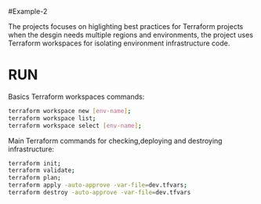 #Example-2

The projects focuses on higlighting best practices for Terraform projects when the desgin needs multiple regions and environments, 
the project uses Terraform workspaces for isolating environment infrastructure code.

# RUN

Basics Terraform workspaces commands:
```sh
terraform workspace new [env-name];
terraform workspace list;
terraform workspace select [env-name];
```
Main Terraform commands for checking,deploying and destroying infrastructure:
```sh
terraform init;
terraform validate;
terraform plan;
terraform apply -auto-approve -var-file=dev.tfvars;
terraform destroy -auto-approve -var-file=dev.tfvars
```

